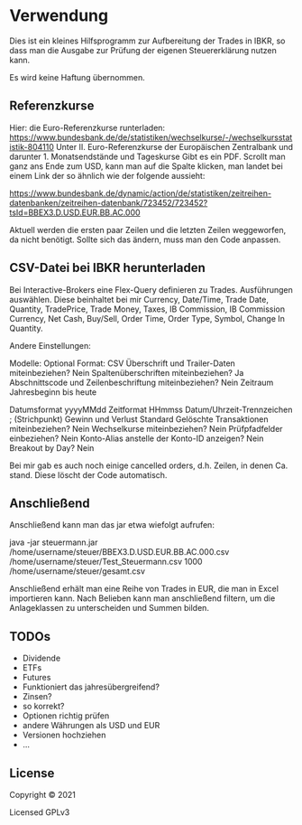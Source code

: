 # Verwendung

Dies ist ein kleines Hilfsprogramm zur Aufbereitung der Trades in IBKR, so dass man die Ausgabe zur Prüfung der 
eigenen Steuererklärung nutzen kann.

Es wird keine Haftung übernommen.

## Referenzkurse

Hier: die Euro-Referenzkurse runterladen:
https://www.bundesbank.de/de/statistiken/wechselkurse/-/wechselkursstatistik-804110
Unter II. Euro-Referenzkurse der Europäischen Zentralbank
und darunter 1. Monatsendstände und Tageskurse
Gibt es ein PDF. Scrollt man ganz ans Ende zum USD, kann man auf die Spalte
klicken, man landet bei einem Link der so ähnlich wie der folgende aussieht:

https://www.bundesbank.de/dynamic/action/de/statistiken/zeitreihen-datenbanken/zeitreihen-datenbank/723452/723452?tsId=BBEX3.D.USD.EUR.BB.AC.000

Aktuell werden die ersten paar Zeilen und die letzten Zeilen weggeworfen, da nicht benötigt. 
Sollte sich das ändern, muss man den Code anpassen.

## CSV-Datei bei IBKR herunterladen

Bei Interactive-Brokers eine Flex-Query definieren zu Trades.
Ausführungen auswählen.
Diese beinhaltet bei mir Currency, Date/Time,
Trade Date, Quantity, TradePrice, Trade Money, Taxes, IB Commission,
IB Commission Currency, Net Cash, Buy/Sell, Order Time, Order Type,
Symbol, Change In Quantity.

Andere Einstellungen:

Modelle: Optional
Format: CSV
Überschrift und Trailer-Daten miteinbeziehen? Nein
Spaltenüberschriften miteinbeziehen? Ja
Abschnittscode und Zeilenbeschriftung miteinbeziehen? Nein
Zeitraum Jahresbeginn bis heute

Datumsformat yyyyMMdd
Zeitformat HHmmss
Datum/Uhrzeit-Trennzeichen ; (Strichpunkt)
Gewinn und Verlust Standard
Gelöschte Transaktionen miteinbeziehen? Nein
Wechselkurse miteinbeziehen? Nein
Prüfpfadfelder einbeziehen?  Nein
Konto-Alias anstelle der Konto-ID anzeigen? Nein
Breakout by Day? Nein

Bei mir gab es auch noch einige cancelled orders, d.h. Zeilen, in denen
Ca. stand. Diese löscht der Code automatisch.

## Anschließend

Anschließend kann man das jar etwa wiefolgt aufrufen:

java -jar steuermann.jar /home/username/steuer/BBEX3.D.USD.EUR.BB.AC.000.csv /home/username/steuer/Test_Steuermann.csv 1000 /home/username/steuer/gesamt.csv

Anschließend erhält man eine Reihe von Trades in EUR, die man in Excel importieren kann. 
Nach Belieben kann man anschließend filtern, um die Anlageklassen zu unterscheiden und Summen bilden.

## TODOs

- Dividende
- ETFs
- Futures
- Funktioniert das jahresübergreifend?
- Zinsen?  
- so korrekt?  
- Optionen richtig prüfen  
- andere Währungen als USD und EUR
- Versionen hochziehen  
- ...

## License

Copyright © 2021

Licensed GPLv3
